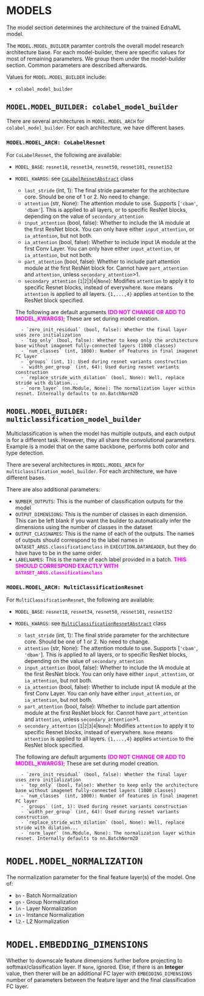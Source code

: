 # MODELS

The model section determines the architecture of the trained EdnaML model.



The `MODEL.MODEL_BUILDER` paramter controls the overall model research architecture base. For each model-builder, there are specific values for most of remaining parameters. We group them under the model-builder section. Common parameters are described afterwards.

Values for `MODEL.MODEL_BUILDER` include:

- `colabel_model_builder`

## `MODEL.MODEL_BUILDER: colabel_model_builder`

There are several architectures in `MODEL.MODEL_ARCH` for `colabel_model_builder`. For each architecture, we have different bases.
### `MODEL.MODEL_ARCH: CoLabelResnet`

For `CoLabelResnet`, the following are available:

- `MODEL_BASE`: `resnet18`, `resnet34`, `resnet50`, `resnet101`, `resnet152`
- `MODEL_KWARGS`: see [`CoLabelResnetAbstract`](/models/abstracts.py) class

    - `last_stride` (int, 1): The final stride parameter for the architecture core. Should be one of 1 or 2. No need to change.
    - `attention` (str, None): The attention module to use. Supports [`'cbam'`, `'dbam'`]. This is applied to all layers, or to specific ResNet blocks, depending on the value of `secondary_attention`
    - `input_attention` (bool, false): Whether to include the IA module at the first ResNet block. You can only have either `input_attention`, or `ia_attention`, but not both.
    - `ia_attention` (bool, false): Whether to include input IA module at the first Conv Layer. You can only have either `input_attention`, or `ia_attention`, but not both.
    - `part_attention` (bool, false): Whether to include part attention module at the first ResNet block for. Cannot have `part_attention` and `attention`, unless `secondary_attention`>1.
    - `secondary_attention` (`1`|`2`|`3`|`4`|`None`): Modifies `attention` to apply it to specific Resnet blocks, instead of everywhere. `None` means `attention` is applied to all layers. `{1,...,4}` applies `attention` to the ResNet block specified.

    The following are default arguments <span style="color:magenta;font-weight:bold">(DO NOT CHANGE OR ADD TO MODEL_KWARGS)</span>; These are set during model creation.

        - `zero_init_residual` (bool, false): Whether the final layer uses zero initialization
        - `top_only` (bool, false): Whether to keep only the architecture base without imagenet fully-connected layers (1000 classes)
        - `num_classes` (int, 1000): Number of features in final imagenet FC layer
        - `groups` (int, 1): Used during resnet variants construction
        - `width_per_group` (int, 64): Used during resnet variants construction
        - `replace_stride_with_dilation` (bool, None): Well, replace stride with dilation...
        - `norm_layer` (nn.Module, None): The normalization layer within resnet. Internally defaults to nn.BatchNorm2D


## `MODEL.MODEL_BUILDER: multiclassification_model_builder`

Multiclassification is when the model has multiple outputs, and each output is for a different task. However, they all share the convolutional parameters. Example is a model that on the same backbone, performs both color and type detection.

There are several architectures in `MODEL.MODEL_ARCH` for `multiclassification_model_builder`. For each architecture, we have different bases.

There are also additional parameters:

- `NUMBER_OUTPUTS`: This is the number of classification outputs for the model
- `OUTPUT_DIMENSIONS`: This is the number of classes in each dimension. This can be left blank if you want the builder to automatically infer the dimensions using the number of classes in the dataset
- `OUTPUT_CLASSNAMES`: This is the name of each of the outputs. The names of outputs should correspond to the label names in `DATASET_ARGS.classificationclass` in `EXECUTION.DATAREADER`, but they do have have to be in the same order.
- `LABELNAMES`: This is the name of each label provided in a batch. <span style="color:magenta; font-weight:bold">THIS SHOULD CORRESPOND EXACTLY WITH `DATASET_ARGS.classificationclass`</span>
### `MODEL.MODEL_ARCH: MultiClassificationResnet`

For `MultiClassificationResnet`, the following are available:

- `MODEL_BASE`: `resnet18`, `resnet34`, `resnet50`, `resnet101`, `resnet152`
- `MODEL_KWARGS`: see [`MultiClassificationResnetAbstract`](/models/abstracts.py) class

    - `last_stride` (int, 1): The final stride parameter for the architecture core. Should be one of 1 or 2. No need to change.
    - `attention` (str, None): The attention module to use. Supports [`'cbam'`, `'dbam'`]. This is applied to all layers, or to specific ResNet blocks, depending on the value of `secondary_attention`
    - `input_attention` (bool, false): Whether to include the IA module at the first ResNet block. You can only have either `input_attention`, or `ia_attention`, but not both.
    - `ia_attention` (bool, false): Whether to include input IA module at the first Conv Layer. You can only have either `input_attention`, or `ia_attention`, but not both.
    - `part_attention` (bool, false): Whether to include part attention module at the first ResNet block for. Cannot have `part_attention` and `attention`, unless `secondary_attention`>1.
    - `secondary_attention` (`1`|`2`|`3`|`4`|`None`): Modifies `attention` to apply it to specific Resnet blocks, instead of everywhere. `None` means `attention` is applied to all layers. `{1,...,4}` applies `attention` to the ResNet block specified.

    The following are default arguments <span style="color:magenta;font-weight:bold">(DO NOT CHANGE OR ADD TO MODEL_KWARGS)</span>; These are set during model creation.

        - `zero_init_residual` (bool, false): Whether the final layer uses zero initialization
        - `top_only` (bool, false): Whether to keep only the architecture base without imagenet fully-connected layers (1000 classes)
        - `num_classes` (int, 1000): Number of features in final imagenet FC layer
        - `groups` (int, 1): Used during resnet variants construction
        - `width_per_group` (int, 64): Used during resnet variants construction
        - `replace_stride_with_dilation` (bool, None): Well, replace stride with dilation...
        - `norm_layer` (nn.Module, None): The normalization layer within resnet. Internally defaults to nn.BatchNorm2D





# `MODEL.MODEL_NORMALIZATION`

The normalization parameter for the final feature layer(s) of the model. One of:

- `bn` - Batch Normalization
- `gn` - Group Normalization
- `ln` - Layer Normalization
- `in` - Instance Normalization
- `l2` - L2 Normalization

# `MODEL.EMBEDDING_DIMENSIONS`

Whether to downscale feature dimensions further before projecting to softmax/classification layer. If `None`, ignored. Else, if there is an **Integer** value, then therer will be an additional FC layer with `EMBEDDING_DIMENSIONS` number of parameters between the feature layer and the final classification FC layer.


